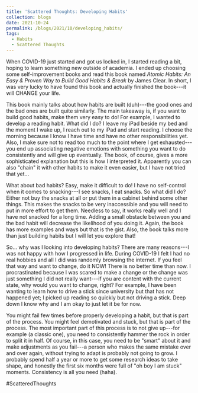 ```yaml
---
title: 'Scattered Thoughts: Developing Habits'
collection: blogs
date: 2021-10-24
permalink: /blogs/2021/10/developing_habits/
tags:
  - Habits
  - Scattered Thoughts
---
```


When COVID-19 just started and got us locked in, I started reading a bit, hoping to learn something new outside of academia. I ended up choosing some self-improvement books and read this book named *Atomic Habits: An Easy & Proven Way to Build Good Habits & Break* by James Clear. In short, I was very lucky to have found this book and actually finished the book---it will CHANGE your life.

This book mainly talks about how habits are built (duh)---the good ones and the bad ones are built quite similarly. The main takeaway is, if you want to build good habits, make them very easy to do! For example, I wanted to develop a reading habit. What did I do? I leave my iPad beside my bed and the moment I wake up, I reach out to my iPad and start reading. I choose the morning because I know I have time and have no other responsibilities yet. Also, I make sure not to read too much to the point where I get exhausted---you end up associating negative emotions with something you want to do consistently and will give up eventually. The book, of course, gives a more sophisticated explanation but this is how I interpreted it. Apparently you can also "chain" it with other habits to make it even easier, but I have not tried that yet...

What about bad habits? Easy, make it difficult to do! I have no self-control when it comes to snacking---I see snacks, I eat snacks. So what did I do? Either not buy the snacks at all or put them in a cabinet behind some other things. This makes the snacks to be very inaccessible and you will need to put in more effort to get them. Needless to say, it works really well and I have not snacked for a long time. Adding a small obstacle between you and the bad habit will decrease the likelihood of you doing it. Again, the book has more examples and ways but that is the gist. Also, the book talks more than just building habits but I will let you explore that!

So... why was I looking into developing habits? There are many reasons---I was not happy with how I progressed in life. During COVID-19 I felt I had no real hobbies and all I did was randomly browsing the internet. If you feel that way and want to change, do it NOW! There is no better time than now. I procrastinated because I was scared to make a change or the change was just something I did not really want---if you are content with the current state, why would you want to change, right? For example, I have been wanting to learn how to drive a stick since university but that has not happened yet; I picked up reading so quickly but not driving a stick. Deep down I know why and I am okay to just let it be for now.

You might fail few times before properly developing a habit, but that is part of the process. You might feel demotivated and stuck, but that is part of the process. The most important part of this process is to not give up---for example (a classic one), you need to consistently hammer the rock in order to split it in half. Of course, in this case, you need to be "smart" about it and make adjustments as you fail---a person who makes the same mistake over and over again, without trying to adapt is probably not going to grow. I probably spend half a year or more to get some research ideas to take shape, and honestly the first six months were full of "oh boy I am stuck" moments. Consistency is all you need (haha).

#ScatteredThoughts
